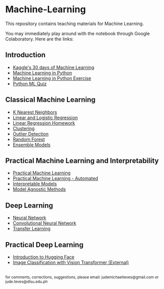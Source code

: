# Machine-Learning

This repository contains teaching materials for Machine Learning.

You may immediately play around with the notebook through Google Colaboratory. Here are the links:

## Introduction
- <a href="https://colab.research.google.com/github/Cyntwikip/Machine-Learning/blob/main/kaggle_30_days_ml.ipynb">Kaggle's 30 days of Machine Learning</a>
- <a href="https://colab.research.google.com/github/Cyntwikip/Machine-Learning/blob/main/ml_python.ipynb">Machine Learning in Python</a>
- <a href="https://colab.research.google.com/github/Cyntwikip/Machine-Learning/blob/main/ml_python_exercise.ipynb">Machine Learning in Python Exercise</a>
- <a href="https://colab.research.google.com/github/Cyntwikip/Machine-Learning/blob/main/python_ml_quiz.ipynb">Python ML Quiz</a>

## Classical Machine Learning
- <a href="https://colab.research.google.com/github/Cyntwikip/Machine-Learning/blob/main/knn.ipynb">K Nearest Neighbors</a>
- <a href="https://colab.research.google.com/github/Cyntwikip/Machine-Learning/blob/main/linear_regression.ipynb">Linear and Logistic Regression</a>
- <a href="https://colab.research.google.com/github/Cyntwikip/Machine-Learning/blob/main/linear_regression_homework.ipynb">Linear Regression Homework</a>
- <a href="https://colab.research.google.com/github/Cyntwikip/Machine-Learning/blob/main/clustering.ipynb">Clustering</a>
- <a href="https://colab.research.google.com/github/Cyntwikip/Machine-Learning/blob/main/outlier_detection.ipynb">Outlier Detection</a>
- <a href="https://colab.research.google.com/github/Cyntwikip/Machine-Learning/blob/main/random_forest.ipynb">Random Forest</a>
- <a href="https://colab.research.google.com/github/Cyntwikip/Machine-Learning/blob/main/ensemble_models.ipynb">Ensemble Models</a>

## Practical Machine Learning and Interpretability
- <a href="https://colab.research.google.com/github/Cyntwikip/Machine-Learning/blob/main/practical_ml.ipynb">Practical Machine Learning</a>
- <a href="https://colab.research.google.com/github/Cyntwikip/Machine-Learning/blob/main/practical_ml_auto.ipynb">Practical Machine Learning - Automated</a>
- <a href="https://colab.research.google.com/github/Cyntwikip/Machine-Learning/blob/main/explainability_interpretable_models.ipynb">Interpretable Models</a>
- <a href="https://colab.research.google.com/github/Cyntwikip/Machine-Learning/blob/main/explainability_model_agnostic.ipynb">Model Agnostic Methods</a>

## Deep Learning
- <a href="https://colab.research.google.com/github/Cyntwikip/Machine-Learning/blob/main/neural_network.ipynb">Neural Network</a>
- <a href="https://colab.research.google.com/github/Cyntwikip/Machine-Learning/blob/main/cnn.ipynb">Convolutional Neural Network</a>
- <a href="https://colab.research.google.com/github/Cyntwikip/Machine-Learning/blob/main/transfer_learning.ipynb">Transfer Learning</a>

## Practical Deep Learning
- <a href="https://colab.research.google.com/github/Cyntwikip/Machine-Learning/blob/main/huggingface_intro.ipynb">Introduction to Hugging Face</a>
- <a href="https://colab.research.google.com/github/keras-team/keras-io/blob/master/examples/vision/ipynb/image_classification_with_vision_transformer.ipynb">Image Classification with Vision Transformer (External)</a>

<br>
<sup>for comments, corrections, suggestions, please email: <href>judemichaelteves@gmail.com</href> or <href>jude.teves@dlsu.edu.ph</href></sup>
